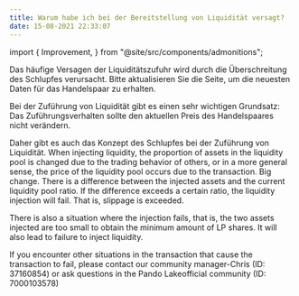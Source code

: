 ```yaml
---
title: Warum habe ich bei der Bereitstellung von Liquidität versagt?
date: 15-08-2021 22:33:07
---
```


import { Improvement, } from "@site/src/components/admonitions";

<Improvement />


Das häufige Versagen der Liquiditätszufuhr wird durch die Überschreitung des Schlupfes verursacht. Bitte aktualisieren Sie die Seite, um die neuesten Daten für das Handelspaar zu erhalten.

Bei der Zuführung von Liquidität gibt es einen sehr wichtigen Grundsatz: Das Zuführungsverhalten sollte den aktuellen Preis des Handelspaares nicht verändern.

Daher gibt es auch das Konzept des Schlupfes bei der Zuführung von Liquidität. When injecting liquidity, the proportion of assets in the liquidity pool is changed due to the trading behavior of others, or in a more general sense, the price of the liquidity pool occurs due to the transaction. Big change. There is a difference between the injected assets and the current liquidity pool ratio. If the difference exceeds a certain ratio, the liquidity injection will fail. That is, slippage is exceeded.

There is also a situation where the injection fails, that is, the two assets injected are too small to obtain the minimum amount of LP shares. It will also lead to failure to inject liquidity.

If you encounter other situations in the transaction that cause the transaction to fail, please contact our community manager-Chris (ID: 37160854) or ask questions in the Pando Lakeofficial community (ID: 7000103578)